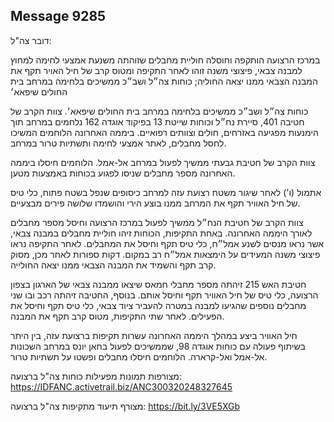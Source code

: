 ## Message 9285

דובר צה"ל:

במרכז הרצועה הותקפה וחוסלה חוליית מחבלים שזוהתה משנעת אמצעי לחימה למחוץ למבנה צבאי, פיצוצי משנה זוהו לאחר התקיפה ומטוס קרב של חיל האויר תקף את המבנה הצבאי ממנו יצאה החוליה; כוחות צה״ל ושב״כ ממשיכים בלחימה במרחב בית החולים שיפאא׳

כוחות צה״ל ושב״כ ממשיכים בלחימה במרחב בית החולים שיפאא׳. צוות הקרב של חטיבה 401, סיירת נח״ל וכוחות שייטת 13 בפיקוד אוגדה 162 נלחמים במרחב תוך הימנעות מפגיעה באזרחים, חולים וצוותים רפואיים. ביממה האחרונה הלוחמים המשיכו לחסל מחבלים, לאתר אמצעי לחימה ותשתיות טרור במרחב.

צוות הקרב של חטיבת גבעתי ממשיך לפעול במרחב אל-אמל. הלוחמים חיסלו ביממה האחרונה מספר מחבלים שניסו לפגוע בכוחות באמצעות מטען.

אתמול (ו') לאחר שיגור משטח רצועת עזה למרחב כיסופים שנפל בשטח פתוח, כלי טיס של חיל האוויר תקף את המרחב ממנו בוצע הירי והושמדו שלושה פירים מבצעיים.

צוות הקרב של חטיבת הנח״ל ממשיך לפעול במרכז הרצועה וחיסל מספר מחבלים לאורך היממה האחרונה. באחת התקיפות, הכוחות זיהו חוליית מחבלים במבנה צבאי, אשר נראו מנסים לשנע אמל״ח, כלי טיס תקף וחיסל את המחבלים. לאחר התקיפה נראו פיצוצי משנה המעידים על הימצאות אמל״ח רב במקום. דקות ספורות לאחר מכן, מסוק קרב תקף והשמיד את המבנה הצבאי ממנו יצאה החולייה.

חטיבת האש 215 זיהתה מספר מחבלי חמאס שיצאו ממבנה צבאי של הארגון בצפון הרצועה, כלי טיס של חיל האוויר תקף וחיסל אותם. בנוסף, החטיבה זיהתה רכב ובו שני מחבלים נוספים שהגיעו למבנה במטרה להעביר ציוד צבאי, כלי טיס תקף וחיסל את הפעילים. לאחר שתי התקיפות, מטוס קרב תקף את המבנה.

חיל האוויר ביצע במהלך היממה האחרונה עשרות תקיפות ברצועת עזה, בין היתר בשיתוף פעולה עם כוחות אוגדה 98, שממשיכים לפעול בחאן יונס במרחב השכונות אל-אמל ואל-קרארה. הלוחמים חיסלו מחבלים ופשטו על תשתיות טרור.

מצורפות תמונות מפעילות כוחות צה"ל ברצועה: https://IDFANC.activetrail.biz/ANC300320248327645

מצורף תיעוד מתקיפות צה"ל ברצועה: https://bit.ly/3VE5XGb

